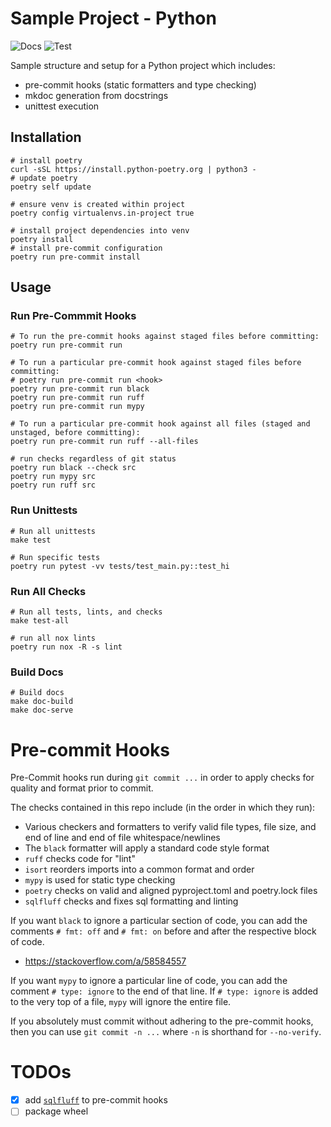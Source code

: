 # Sample Project - Python

![Docs](https://github.com/dlstadther/sample-project-python/actions/workflows/docs.yml/badge.svg)
![Test](https://github.com/dlstadther/sample-project-python/actions/workflows/tests.yml/badge.svg)

Sample structure and setup for a Python project which includes:
* pre-commit hooks (static formatters and type checking)
* mkdoc generation from docstrings
* unittest execution


## Installation
```shell
# install poetry
curl -sSL https://install.python-poetry.org | python3 -
# update poetry
poetry self update

# ensure venv is created within project
poetry config virtualenvs.in-project true

# install project dependencies into venv
poetry install
# install pre-commit configuration
poetry run pre-commit install
```


## Usage

### Run Pre-Commmit Hooks
```shell
# To run the pre-commit hooks against staged files before committing:
poetry run pre-commit run

# To run a particular pre-commit hook against staged files before committing:
# poetry run pre-commit run <hook>
poetry run pre-commit run black
poetry run pre-commit run ruff
poetry run pre-commit run mypy

# To run a particular pre-commit hook against all files (staged and unstaged, before committing):
poetry run pre-commit run ruff --all-files

# run checks regardless of git status
poetry run black --check src
poetry run mypy src
poetry run ruff src
```

### Run Unittests
```shell
# Run all unittests
make test

# Run specific tests
poetry run pytest -vv tests/test_main.py::test_hi
```

### Run All Checks
```shell
# Run all tests, lints, and checks
make test-all

# run all nox lints
poetry run nox -R -s lint
```

### Build Docs

```shell
# Build docs
make doc-build
make doc-serve
```


# Pre-commit Hooks
Pre-Commit hooks run during `git commit ...` in order to apply checks for quality and format prior to commit.

The checks contained in this repo include (in the order in which they run):
* Various checkers and formatters to verify valid file types, file size, and end of line and end of file whitespace/newlines
* The `black` formatter will apply a standard code style format
* `ruff` checks code for "lint"
* `isort` reorders imports into a common format and order
* `mypy` is used for static type checking
* `poetry` checks on valid and aligned pyproject.toml and poetry.lock files
* `sqlfluff` checks and fixes sql formatting and linting

If you want `black` to ignore a particular section of code, you can add the comments `# fmt: off` and `# fmt: on` before and after the respective block of code.
* https://stackoverflow.com/a/58584557

If you want `mypy` to ignore a particular line of code, you can add the comment `# type: ignore` to the end of that line.
If `# type: ignore` is added to the very top of a file, `mypy` will ignore the entire file.

If you absolutely must commit without adhering to the pre-commit hooks, then you can use `git commit -n ...` where `-n` is shorthand for `--no-verify`.


# TODOs
* [x] add [`sqlfluff`](https://docs.sqlfluff.com/en/stable/production.html#using-pre-commit) to pre-commit hooks
* [ ] package wheel
